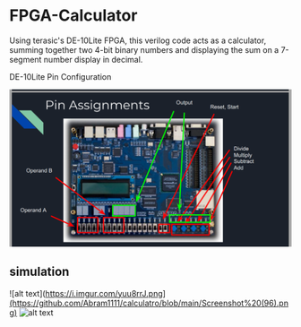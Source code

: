 # FPGA-Calculator
Using terasic's DE-10Lite FPGA, this verilog code acts as a calculator, summing together two 4-bit binary numbers and displaying the sum on a 7-segment number display in decimal.



DE-10Lite Pin Configuration

![alt text](https://github.com/Abram1111/calculatro/blob/main/Screenshot%20(95).png)
## simulation

![alt text](https://i.imgur.com/yuu8rrJ.png](https://github.com/Abram1111/calculatro/blob/main/Screenshot%20(96).png)
![alt text](https://i.imgur.com/8hBqasN.png)

